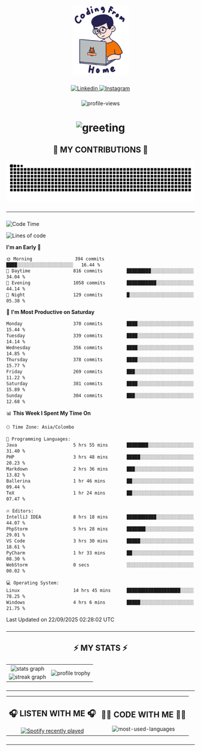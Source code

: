 <div align="center">
    <img width="150" src="./assets/top.gif" alt="top-image"/>
</div>

###    

<div align="center">
    <a href="https://www.linkedin.com/in/nureka-rodrigo/" target="_blank">
        <img src="https://user-images.githubusercontent.com/74038190/235294012-0a55e343-37ad-4b0f-924f-c8431d9d2483.gif" width="50px" alt="Linkedin"/>
    </a>
    <a href="https://www.instagram.com/nureka_rodrigo/" target="_blank">
        <img src="https://user-images.githubusercontent.com/74038190/235294013-a33e5c43-a01c-43f6-b44d-a406d8b4ab75.gif" width="50px"  alt="Instagram"/>
    </a>
</div>

###    

<div align="center">
    <img src="https://komarev.com/ghpvc/?username=nureka-rodrigo&color=blue" alt="profile-views"/>
</div> 

###    

<h1 align="center">
    <img src="https://readme-typing-svg.herokuapp.com/?font=Righteous&size=35&center=true&vCenter=true&width=500&height=70&duration=4000&lines=Hi+There!+👋;+I'm+Nureka+Rodrigo!;" alt="greeting"/>
</h1> 

###

<h2 align="center">🐍 MY CONTRIBUTIONS 🐍</h2>

<div align="center">
    <img alt="snake eating my contributions" src="https://raw.githubusercontent.com/nureka-rodrigo/nureka-rodrigo/output/github-contribution-grid-snake.svg"/>
</div> 

###

<hr/>

###

<!--START_SECTION:waka-->
![Code Time](http://img.shields.io/badge/Code%20Time-1%2C693%20hrs-blue)

![Lines of code](https://img.shields.io/badge/From%20Hello%20World%20I%27ve%20Written-633.4%20thousand%20lines%20of%20code-blue)

**I'm an Early 🐤** 

```text
🌞 Morning                394 commits         ████░░░░░░░░░░░░░░░░░░░░░   16.44 % 
🌆 Daytime                816 commits         █████████░░░░░░░░░░░░░░░░   34.04 % 
🌃 Evening                1058 commits        ███████████░░░░░░░░░░░░░░   44.14 % 
🌙 Night                  129 commits         █░░░░░░░░░░░░░░░░░░░░░░░░   05.38 % 
```
📅 **I'm Most Productive on Saturday** 

```text
Monday                   370 commits         ████░░░░░░░░░░░░░░░░░░░░░   15.44 % 
Tuesday                  339 commits         ████░░░░░░░░░░░░░░░░░░░░░   14.14 % 
Wednesday                356 commits         ████░░░░░░░░░░░░░░░░░░░░░   14.85 % 
Thursday                 378 commits         ████░░░░░░░░░░░░░░░░░░░░░   15.77 % 
Friday                   269 commits         ███░░░░░░░░░░░░░░░░░░░░░░   11.22 % 
Saturday                 381 commits         ████░░░░░░░░░░░░░░░░░░░░░   15.89 % 
Sunday                   304 commits         ███░░░░░░░░░░░░░░░░░░░░░░   12.68 % 
```


📊 **This Week I Spent My Time On** 

```text
🕑︎ Time Zone: Asia/Colombo

💬 Programming Languages: 
Java                     5 hrs 55 mins       ████████░░░░░░░░░░░░░░░░░   31.40 % 
PHP                      3 hrs 48 mins       █████░░░░░░░░░░░░░░░░░░░░   20.23 % 
Markdown                 2 hrs 36 mins       ███░░░░░░░░░░░░░░░░░░░░░░   13.82 % 
Ballerina                1 hr 46 mins        ██░░░░░░░░░░░░░░░░░░░░░░░   09.44 % 
TeX                      1 hr 24 mins        ██░░░░░░░░░░░░░░░░░░░░░░░   07.47 % 

🔥 Editors: 
IntelliJ IDEA            8 hrs 18 mins       ███████████░░░░░░░░░░░░░░   44.07 % 
PhpStorm                 5 hrs 28 mins       ███████░░░░░░░░░░░░░░░░░░   29.01 % 
VS Code                  3 hrs 30 mins       █████░░░░░░░░░░░░░░░░░░░░   18.61 % 
PyCharm                  1 hr 33 mins        ██░░░░░░░░░░░░░░░░░░░░░░░   08.30 % 
WebStorm                 0 secs              ░░░░░░░░░░░░░░░░░░░░░░░░░   00.02 % 

💻 Operating System: 
Linux                    14 hrs 45 mins      ████████████████████░░░░░   78.25 % 
Windows                  4 hrs 6 mins        █████░░░░░░░░░░░░░░░░░░░░   21.75 % 
```


 Last Updated on 22/09/2025 02:28:02 UTC
<!--END_SECTION:waka-->

###

<hr/>

###

<h2 align="center">⚡ MY STATS ⚡</h2>

###    

<div align="center">
    <table>
        <tr>
            <td align="center">
                <img src="https://github-readme-stats.vercel.app/api?username=nureka-rodrigo&show_icons=true&count_private=true&theme=dark" alt="stats graph"/>
            </td>
            <td rowspan="2" align="center">
                <img align="center" src="https://github-profile-trophy.vercel.app/?username=nureka-rodrigo&theme=darkhub&no-bg=true&margin-w=5&margin-h=5&column=3" alt="profile trophy" />
            </td>
        </tr>
        <tr>
            <td align="center">
                <img src="https://streak-stats.demolab.com?user=nureka-rodrigo&theme=dark" alt="streak graph"/>
            </td>
        </tr>
    </table>
</div> 

###

<hr/>

<div align="center">
    <table>
        <tr>
            <td align="center">
                <h2>🎧 LISTEN WITH ME 🎧</h2>
                <a href="https://open.spotify.com/user/zjqfkmbawszam1irs05fwxsls">
                    <img src="https://spotify-recently-played-readme.vercel.app/api?user=zjqfkmbawszam1irs05fwxsls&count=5&unique=true" alt="Spotify recently played"  />
                </a>
            </td>
            <td align="center">
                <h2>👨‍💻 CODE WITH ME 👨‍💻</h2>
                <img src="https://github-readme-stats.vercel.app/api/wakatime?username=@nureka99&theme=dark&compact=True&langs_count=10" alt="most-used-languages"/>
            </td>
        </tr>
    </table>
</div> 

###

<hr/>
